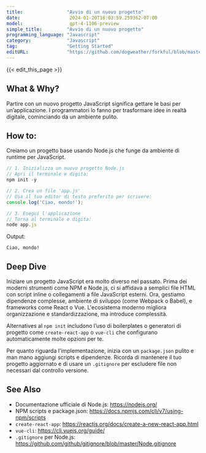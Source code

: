 ```yaml
---
title:                "Avvio di un nuovo progetto"
date:                  2024-01-20T18:03:59.259362-07:00
model:                 gpt-4-1106-preview
simple_title:         "Avvio di un nuovo progetto"
programming_language: "Javascript"
category:             "Javascript"
tag:                  "Getting Started"
editURL:              "https://github.com/dogweather/forkful/blob/master/content/it/javascript/starting-a-new-project.md"
---
```


{{< edit_this_page >}}

## What & Why?
Partire con un nuovo progetto JavaScript significa gettare le basi per un’applicazione. I programmatori lo fanno per trasformare idee in realtà digitale, cominciando da un ambiente pulito.

## How to:
Creiamo un progetto base usando Node.js che funge da ambiente di runtime per JavaScript.

```Javascript
// 1. Inizializza un nuovo progetto Node.js
// Apri il terminale e digita:
npm init -y

// 2. Crea un file 'app.js'
// Usa il tuo editor di testo preferito per scrivere:
console.log('Ciao, mondo!');

// 3. Esegui l'applicazione
// Torna al terminale e digita:
node app.js
```
Output:
```
Ciao, mondo!
```

## Deep Dive
Iniziare un progetto JavaScript era molto diverso nel passato. Prima dei moderni strumenti come NPM e Node.js, ci si affidava a semplici file HTML con script inline o collegamenti a file JavaScript esterni. Ora, gestiamo dipendenze complesse, ambiente di sviluppo (come Webpack o Babel), e frameworks come React o Vue. L'ecosistema moderno migliora organizzazione e standardizzazione, ma introduce complessità.

Alternatives al `npm init` includono l’uso di boilerplates o generatori di progetto come `create-react-app` o `vue-cli` che configurano automaticamente molte opzioni per te.

Per quanto riguarda l'implementazione, inizia con un `package.json` pulito e man mano aggiungi scripts e dipendenze. Ricorda di mantenere il tuo progetto aggiornato e di usare un `.gitignore` per escludere file non necessari dal controllo versione.

## See Also
- Documentazione ufficiale di Node.js: https://nodejs.org/
- NPM scripts e package.json: https://docs.npmjs.com/cli/v7/using-npm/scripts
- `create-react-app`: https://reactjs.org/docs/create-a-new-react-app.html
- `vue-cli`: https://cli.vuejs.org/guide/
- `.gitignore` per Node.js: https://github.com/github/gitignore/blob/master/Node.gitignore
